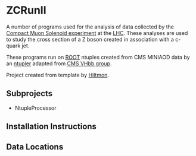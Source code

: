 # ZCRunII

A number of programs used for the analysis of data collected by the [Compact Muon Solenoid experiment][CMS] at the [LHC][LHC]. These analyses are used to study the cross section of a Z boson created in association with a c-quark jet.

These programs run on [ROOT][ROOT] ntuples created from CMS MINIAOD data by an [ntupler][Ntupler] adapted from [CMS VHbb group][VHbb].

Project created from template by [Hiltmon][Simple C++ Project Structure].

## Subprojects

* NtupleProcessor

## Installation Instructions

## Data Locations

[//]: # (Reference Links)

[LHC]:https://home.cern/topics/large-hadron-collider
[CMS]:https://home.cern/about/experiments/cms
[ROOT]:https://root.cern.ch/
[VHbb]:https://twiki.cern.ch/twiki/bin/view/CMS/HiggsBB
[Ntupler]: https://github.com/andrewgodshalk/ZCNtupler
[Simple C++ Project Structure]: http://hiltmon.com/blog/2013/07/03/a-simple-c-plus-plus-project-structure/
